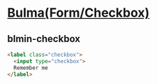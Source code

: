 [Bulma(Form/Checkbox)](https://bulma.io/documentation/form/checkbox/)
=====================

blmin-checkbox
---------------------

```html
<label class="checkbox">
  <input type="checkbox">
  Remember me
</label>
```
